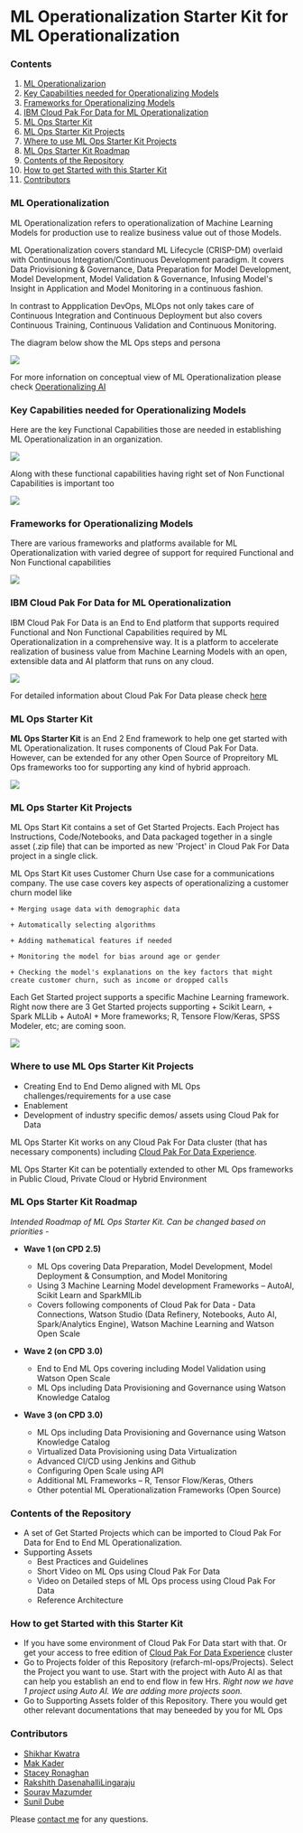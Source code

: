 # ML Operationalization Starter Kit for ML Operationalization



### Contents

1. [ML Operationalizarion](#ml-ops-intro)
2. [Key Capabilities needed for Operationalizing Models](#ml-ops-capabilities)
3. [Frameworks for Operationalizing Models](#ml-ops-cpd-intro)
4. [IBM Cloud Pak For Data for ML Operationalization](#ml-ops-using-cpd)
5. [ML Ops Starter Kit](#ml-ops-starter-kit)
6. [ML Ops Starter Kit Projects](#ml-ops-sk-projects)
7. [Where to use ML Ops Starter Kit Projects](#ml-ops-sk-projects-usage)
8. [ML Ops Starter Kit Roadmap](#ml-ops-sk-roadmap)
9. [Contents of the Repository](#ml-ops-repo-contents)
10. [How to get Started with this Starter Kit](#ml-ops-get-started)
11. [Contributors](#ml-ops-contributors)



### ML Operationalization<a class="anchor" id="ml-ops-intro">
    
ML Operationalization refers to operationalization of Machine Learning Models for production use to realize business value out of those Models. 

ML Operationalization covers standard ML Lifecycle (CRISP-DM) overlaid with Continuous Integration/Continuous Development paradigm. It covers Data Priovisioning & Governance, Data Preparation for Model Development, Model Development, Model Validation & Governance, Infusing Model's Insight in Application and Model Monitoring in a continuous fashion.

In contrast to Appplication DevOps, MLOps not only takes care of Continuous Integration and Continuous Deployment but also covers Continuous Training, Continuous Validation and Continuous Monitoring.

The diagram below show the ML Ops steps and persona

![](images/MLOpsArch0.5.png)

For more infornation on conceptual view of ML Operationalization please check [Operationalizing AI](https://ibm.co/AI-Ops)

### Key Capabilities needed for Operationalizing Models<a class="anchor" id="ml-ops-capabilities">

Here are the key Functional Capabilities those are needed in establishing ML Operationalization in an organization.

![](images/MLOpsKeyCapabilities-0.2.png)


Along with these functional capabilities having right set of Non Functional Capabilities is important too


![](images/NFRForMLOps.png)


### Frameworks for Operationalizing Models<a class="anchor" id="ml-ops-cpd-intro">
    

There are various frameworks and platforms available for ML Operationalization with varied degree of support for required Functional and Non Functional capabilities


![](images/VariousMlOpsFrameworks.png)





### IBM Cloud Pak For Data for ML Operationalization <a class="anchor" id="ml-ops-using-cpd-">

IBM Cloud Pak For Data is an End to End platform that supports required Functional and Non Functional Capabilities required by ML Operationalization in a comprehensive way. It is a platform to accelerate realization of business value from Machine Learning Models with an open, extensible data and AI platform that runs on any cloud.

![](images/CPDTotal-0.2.png)

For detailed information about Cloud Pak For Data please check [here](https://www.ibm.com/products/cloud-pak-for-data)



### ML Ops Starter Kit<a class="anchor" id="ml-ops-starter-kit">

**ML Ops Starter Kit** is an End 2 End framework to help one get started with ML Operationalization. It ruses components of Cloud Pak For Data. However, can be extended for any other Open Source of Propreitory ML Ops frameworks too for supporting any kind of hybrid approach.


![](images/MlOpsStarterKit4.png)



### ML Ops Starter Kit Projects<a class="anchor" id="ml-ops-sk-projects">

ML Ops Start Kit contains a set of Get Started Projects. Each Project has Instructions, Code/Notebooks, and Data packaged together in a single asset (.zip file) that can be imported as new 'Project' in Cloud Pak For Data project in a single click.

ML Ops Start Kit uses Customer Churn Use case for a communications company. The use case covers key aspects of operationalizing a customer churn model like

    + Merging usage data with demographic data

    + Automatically selecting algorithms

    + Adding mathematical features if needed

    + Monitoring the model for bias around age or gender

    + Checking the model's explanations on the key factors that might create customer churn, such as income or dropped calls


Each Get Started project supports a specific Machine Learning framework. Right now there are 3 Get Started projects supporting
    + Scikit Learn, 
    + Spark MLLib 
    + AutoAI
    + More frameworks; R, Tensore Flow/Keras, SPSS Modeler, etc; are coming soon.

![](images/MlOpsFrameworks5.png)



### Where to use ML Ops Starter Kit Projects<a class="anchor" id="ml-ops-sk-projects-usage">

+ Creating End to End Demo aligned with ML Ops challenges/requirements for a use case
+ Enablement
+ Development of industry specific demos/ assets using Cloud Pak for Data

ML Ops Starter Kit works on any Cloud Pak For Data cluster (that has necessary components) including [Cloud Pak For Data Experience](https://www.ibm.com/cloud/paks/experiences/cloud-pak-for-data). 

ML Ops Starter Kit can be potentially extended to other ML Ops frameworks in Public Cloud, Private Cloud or Hybrid Environment



### ML Ops Starter Kit Roadmap<a class="anchor" id="ml-ops-sk-roadmap">

*Intended Roadmap of ML Ops Starter Kit. Can be changed based on priorities -*

+ **Wave 1 (on CPD 2.5)**  
    + ML Ops covering Data Preparation, Model Development, Model Deployment & Consumption, and  Model Monitoring
    + Using 3 Machine Learning Model development Frameworks – AutoAI, Scikit Learn and SparkMlLib
    + Covers following components of Cloud Pak for Data - Data Connections, Watson Studio (Data Refinery, Notebooks, Auto AI, Spark/Analytics Engine), Watson Machine Learning and Watson Open Scale

+ **Wave 2 (on CPD 3.0)**  
    + End to End ML Ops covering including Model Validation using Watson Open Scale
    + ML Ops including Data Provisioning and Governance using Watson Knowledge Catalog

+ **Wave 3 (on CPD 3.0)**  
    + ML Ops including Data Provisioning and Governance using Watson Knowledge Catalog 
    + Virtualized Data Provisioning using Data Virtualization
    + Advanced CI/CD using Jenkins and Github
    + Configuring Open Scale using API
    + Additional ML Frameworks – R, Tensor Flow/Keras, Others
    + Other potential ML Operationalization Frameworks (Open Source)

### Contents of the Repository<a class="anchor" id="ml-ops-repo-contents">

+ A set of Get Started Projects which can be imported to Cloud Pak For Data for End to End ML Operationalization. 
+ Supporting Assets
    + Best Practices and Guidelines
    + Short Video on ML Ops using Cloud Pak For Data
    + Video on Detailed steps of ML Ops process using Cloud Pak For Data
    + Reference Architecture

### How to get Started with this Starter Kit<a class="anchor" id="ml-ops-get-started">
    
+ If you have some environment of Cloud Pak For Data start with that. Or get your access to free edition of [Cloud Pak For Data Experience](https://www.ibm.com/cloud/paks/experiences/cloud-pak-for-data) cluster
+ Go to Projects folder of this Repository (refarch-ml-ops/Projects). Select the Project you want to use. Start with the project with Auto AI as that can help you establish an end to end flow in few Hrs. *Right now we have 1 project using Auto AI. We are adding more projects soon.*
+ Go to Supporting Assets folder of this Repository. There you would get other relevant documentations that may beneeded by you for ML Ops


### Contributors<a class="anchor" id="ml-ops-contributors">
    
+ [Shikhar Kwatra](https://www.linkedin.com/in/shikharkwatra/)
+ [Mak Kader](https://www.linkedin.com/in/makkader/)
+ [Stacey Ronaghan](https://www.linkedin.com/in/staceyronaghan/)
+ [Rakshith DasenahalliLingaraju](https://www.linkedin.com/in/rakshith-dasenahallilingaraju-600639100/)
+ [Sourav Mazumder](https://www.linkedin.com/in/souravmazumder/)
+ [Sunil Dube](https://www.linkedin.com/in/sunil-dube-b861861/)

Please [contact me](mailto:smazumder@us.ibm.com) for any questions.
